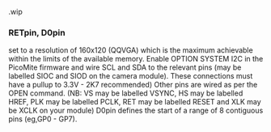 .wip


### RETpin, D0pin

set to a resolution of 160x120 (QQVGA) which is the maximum achievable within the limits of the available memory. Enable OPTION SYSTEM I2C in the PicoMite firmware and wire SCL and SDA to the relevant pins (may be labelled SIOC and SIOD on the camera module). These connections must have a pullup to 3.3V - 2K7 recommended) Other pins are wired as per the OPEN command. (NB: VS may be labelled VSYNC, HS may be labelled HREF, PLK may be labelled PCLK, RET may be labelled RESET and XLK may be XCLK on your module) D0pin defines the start of a range of 8 contiguous pins (eg,GP0 - GP7).